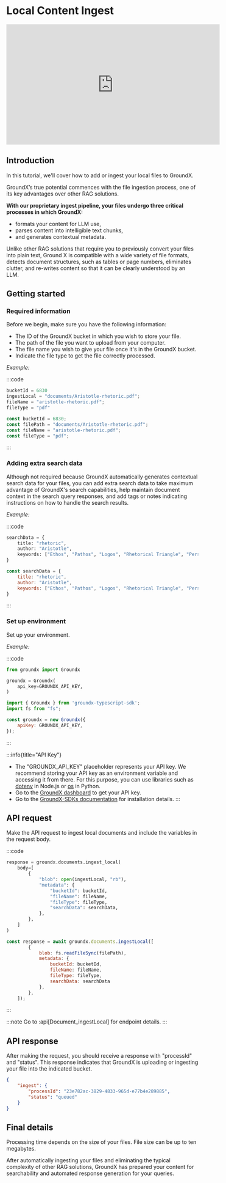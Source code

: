# Local Content Ingest
<iframe width="560" height="315" src="https://www.youtube.com/embed/_iMVoB5paeY?si=h0pvy_F4Qoe0-7EF" title="YouTube video player" frameborder="0" allow="accelerometer; autoplay; clipboard-write; encrypted-media; gyroscope; picture-in-picture; web-share" allowfullscreen></iframe>

## Introduction

In this tutorial, we'll cover how to add or ingest your local files to GroundX.

GroundX’s true potential commences with the file ingestion process, one of its key advantages over other RAG solutions.

**With our proprietary ingest pipeline, your files undergo three critical processes in which GroundX:** 

- formats your content for LLM use, 
- parses content into intelligible text chunks, 
- and generates contextual metadata.

Unlike other RAG solutions that require you to previously convert your files into plain text, Ground X is compatible with a wide variety of file formats, detects document structures, such as tables or page numbers, eliminates clutter, and re-writes content so that it can be clearly understood by an LLM.

## Getting started

### Required information
Before we begin, make sure you have the following information:

- The ID of the GroundX bucket in which you wish to store your file.
- The path of the file you want to upload from your computer.
- The file name you wish to give your file once it's in the GroundX bucket.
- Indicate the file type to get the file correctly processed.

_Example:_

:::code

```python
bucketId = 6830
ingestLocal = "documents/Aristotle-rhetoric.pdf";
fileName = "aristotle-rhetoric.pdf";
fileType = "pdf"
```

```javascript
const bucketId = 6830;
const filePath = "documents/Aristotle-rhetoric.pdf";
const fileName = "aristotle-rhetoric.pdf";
const fileType = "pdf";
```

:::

### Adding extra search data
Although not required because GroundX automatically generates contextual search data for your files, you can add extra search data to take maximum advantage of GroundX's search capabilities, help maintain document context in the search query responses, and add tags or notes indicating instructions on how to handle the search results.

_Example:_

:::code

```python
searchData = {
    title: "rhetoric",
    author: "Aristotle",
    keywords: ["Ethos", "Pathos", "Logos", "Rhetorical Triangle", "Persuasion"]
}
```

```javascript
const searchData = {
    title: "rhetoric",
    author: "Aristotle",
    keywords: ["Ethos", "Pathos", "Logos", "Rhetorical Triangle", "Persuasion"]
}
```

:::

### Set up environment
Set up your environment.

_Example:_

:::code

```python
from groundx import Groundx

groundx = Groundx(
    api_key=GROUNDX_API_KEY,
)
```

```javascript
import { Groundx } from 'groundx-typescript-sdk';
import fs from "fs";

const groundx = new Groundx({
    apiKey: GROUNDX_API_KEY,
});
```

:::

:::info{title="API Key"}
- The "GROUNDX_API_KEY" placeholder represents your API key. We recommend storing your API key as an environment variable and accessing it from there. For this purpose, you can use libraries such as [dotenv](https://www.npmjs.com/package/dotenv) in Node.js or [os](https://docs.python.org/3/library/os.html#os.environ) in Python.
- Go to the [GroundX dashboard](https://dashboard.groundx.ai/auth/login) to get your API key.
- Go to the [GroundX-SDKs documentation](https://github.com/groundxai/groundx-sdks#groundx-sdks) for installation details.
:::

## API request
Make the API request to ingest local documents and include the variables in the request body.

:::code

```python
response = groundx.documents.ingest_local(
    body=[
        {
            "blob": open(ingestLocal, "rb"),
            "metadata": {
                "bucketId": bucketId,
                "fileName": fileName,
                "fileType": fileType,
                "searchData": searchData,
            },
        },
    ]
)
```

```javascript
const response = await groundx.documents.ingestLocal([
        {
            blob: fs.readFileSync(filePath),
            metadata: {
                bucketId: bucketId,
                fileName: fileName,
                fileType: fileType,
                searchData: searchData
            },
        },
    ]);
```

:::

:::note
Go to :api[Document_ingestLocal] for endpoint details.
:::

## API response

After making the request, you should receive a response with "processId" and "status". This response indicates that GroundX is uploading or ingesting your file into the indicated bucket.

```json
{
    "ingest": {
        "processId": "23e782ac-3829-4833-965d-e77b4e289885", 
        "status": "queued"
    }
}
```

## Final details

Processing time depends on the size of your files. File size can be up to ten megabytes. 

After automatically ingesting your files and eliminating the typical complexity of other RAG solutions, GroundX has prepared your content for searchability and automated response generation for your queries.
